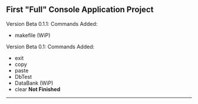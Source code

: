    First "Full" Console Application Project   
----------------------------------------------
Version Beta 0.1.1:
Commands Added:
- makefile (WiP)
                
Version Beta 0.1:
Commands Added:
- exit
- copy
- paste
- DbTest
- DataBank (WiP)
- clear
  **Not Finished**               
----------------------------------------------
